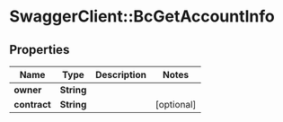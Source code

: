 # SwaggerClient::BcGetAccountInfo

## Properties
Name | Type | Description | Notes
------------ | ------------- | ------------- | -------------
**owner** | **String** |  | 
**contract** | **String** |  | [optional] 


